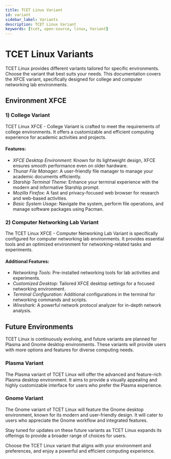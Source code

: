 ```yaml
---
title: TCET Linux Variant
id: variant
sidebar_label: Variants
description: TCET Linux Variant 
keywords: [tcet, open-source, linux, Variant]
---
```


# TCET Linux Variants

TCET Linux provides different variants tailored for specific environments. Choose the variant that best suits your needs. This documentation covers the XFCE variant, specifically designed for college and computer networking lab environments.

## Environment XFCE

### 1) College Variant

TCET Linux XFCE - College Variant is crafted to meet the requirements of college environments. It offers a customizable and efficient computing experience for academic activities and projects.

#### Features:
- *XFCE Desktop Environment:* Known for its lightweight design, XFCE ensures smooth performance even on older hardware.
- *Thunar File Manager:* A user-friendly file manager to manage your academic documents efficiently.
- *Starship Terminal Theme:* Enhance your terminal experience with the modern and informative Starship prompt.
- *Mozilla Firefox:* A fast and privacy-focused web browser for research and web-based activities.
- *Basic System Usage:* Navigate the system, perform file operations, and manage software packages using Pacman.

### 2) Computer Networking Lab Variant

The TCET Linux XFCE - Computer Networking Lab Variant is specifically configured for computer networking lab environments. It provides essential tools and an optimized environment for networking-related tasks and experiments.

#### Additional Features:
- *Networking Tools:* Pre-installed networking tools for lab activities and experiments.
- *Customized Desktop:* Tailored XFCE desktop settings for a focused networking environment.
- *Terminal Configuration:* Additional configurations in the terminal for networking commands and scripts.
- *Wireshark:* A powerful network protocol analyzer for in-depth network analysis.

## Future Environments

TCET Linux is continuously evolving, and future variants are planned for Plasma and Gnome desktop environments. These variants will provide users with more options and features for diverse computing needs.

### Plasma Variant

The Plasma variant of TCET Linux will offer the advanced and feature-rich Plasma desktop environment. It aims to provide a visually appealing and highly customizable interface for users who prefer the Plasma experience.

### Gnome Variant

The Gnome variant of TCET Linux will feature the Gnome desktop environment, known for its modern and user-friendly design. It will cater to users who appreciate the Gnome workflow and integrated features.

Stay tuned for updates on these future variants as TCET Linux expands its offerings to provide a broader range of choices for users.

Choose the TCET Linux variant that aligns with your environment and preferences, and enjoy a powerful and efficient computing experience.